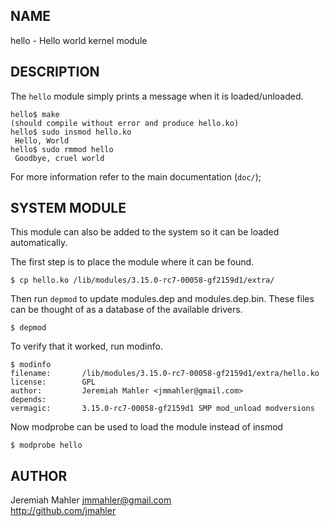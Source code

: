 
NAME
----

hello - Hello world kernel module

DESCRIPTION
-----------

The `hello` module simply prints a message when it is loaded/unloaded.

    hello$ make
    (should compile without error and produce hello.ko)
    hello$ sudo insmod hello.ko
     Hello, World
    hello$ sudo rmmod hello
     Goodbye, cruel world

For more information refer to the main documentation (`doc/`);

SYSTEM MODULE
-------------

This module can also be added to the system so it can be loaded automatically.

The first step is to place the module where it can be found.

    $ cp hello.ko /lib/modules/3.15.0-rc7-00058-gf2159d1/extra/

Then run `depmod` to update modules.dep and modules.dep.bin.
These files can be thought of as a database of the available drivers.

    $ depmod

To verify that it worked, run modinfo.

	$ modinfo
    filename:       /lib/modules/3.15.0-rc7-00058-gf2159d1/extra/hello.ko
    license:        GPL
    author:         Jeremiah Mahler <jmmahler@gmail.com>
    depends:        
    vermagic:       3.15.0-rc7-00058-gf2159d1 SMP mod_unload modversions 

Now modprobe can be used to load the module instead of insmod

    $ modprobe hello

AUTHOR
------

Jeremiah Mahler <jmmahler@gmail.com><br>
<http://github.com/jmahler>

